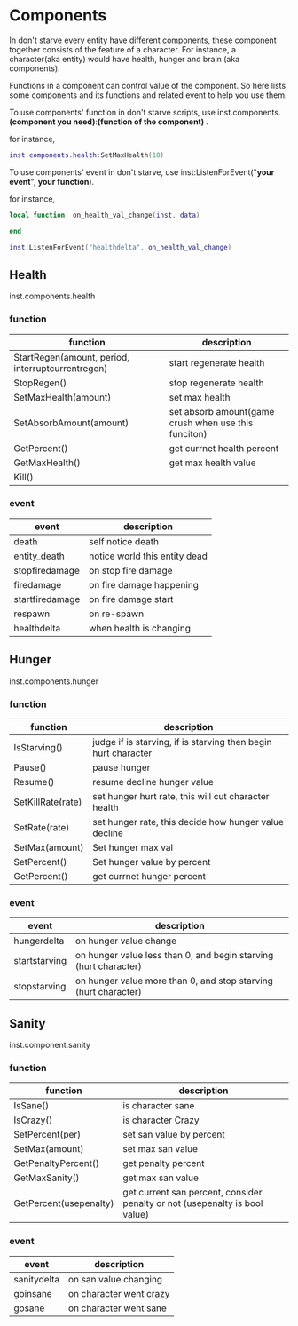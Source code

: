 # Components
In don't starve every entity have different components, these component together consists of the feature of a character. For instance, a character(aka entity) would have health, hunger and brain (aka components). 

Functions in a component can control value of the component. So here lists some components and its functions and related event to help you use them. 

To use components' function in don't starve scripts, use inst.components.<b>(component you need)</b>:<b>(function of the component) </b>.  

for instance, 
```lua 
inst.components.health:SetMaxHealth(10)
```

To use components' event in don't starve, use inst:ListenForEvent("<b>your event</b>", <b>your function</b>). 

for instance,
```lua 
local function  on_health_val_change(inst, data)

end

inst:ListenForEvent("healthdelta", on_health_val_change)   
```

## Health
inst.components.health
### function
|function|description|
|---|---|
|StartRegen(amount, period, interruptcurrentregen)  |start regenerate health|
|StopRegen() |stop regenerate health|
|SetMaxHealth(amount) | set max health |
|SetAbsorbAmount(amount) | set absorb amount(game crush when use this funciton)|
|GetPercent()  |get currnet health percent|
|GetMaxHealth() |get max health value|
|Kill()||
### event
|event|description|
|---|---|
|death |self notice death|
|entity_death |notice world this entity dead|
|stopfiredamage|on stop fire damage|
|firedamage|on fire damage happening|
|startfiredamage|on fire damage start|
|respawn   | on re-spawn|
|healthdelta   |when health is changing|

## Hunger
inst.components.hunger
### function 
|function|description|
|---|---|
|IsStarving()   |judge if is starving, if is starving then begin hurt character|
|Pause()  |pause hunger|
|Resume()   |resume decline hunger value|
|SetKillRate(rate)  |set hunger hurt rate, this will cut character health|
|SetRate(rate)  |set hunger rate, this decide how hunger value decline|
|SetMax(amount) | Set hunger max val|
|SetPercent()| Set hunger value by percent|
|GetPercent()| get currnet hunger percent|

### event
|event|description|
|---|---|
|hungerdelta | on hunger value change|
|startstarving | on hunger value less than 0, and begin starving (hurt character)|
|stopstarving |on hunger value more than 0, and stop starving (hurt character)|

## Sanity
inst.component.sanity
### function
|function|description|
|---|---|
|IsSane() | is character sane|
|IsCrazy() |is character Crazy|
|SetPercent(per)| set san value by percent|
|SetMax(amount)| set max san value|
|GetPenaltyPercent()| get penalty percent|
|GetMaxSanity() |get max san value|
|GetPercent(usepenalty)|get current san percent, consider penalty or not (usepenalty is bool value) |

### event
|event|description|
|---|---|
|sanitydelta| on san value changing|
|goinsane| on character went crazy|
|gosane| on character went sane|

